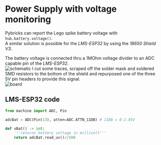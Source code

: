 # Power Supply with voltage monitoring

Pybricks can report the Lego spike battery voltage with `hub.battery.voltage()`.  
A similar solution is possible for the *LMS-ESP32* by using the *18650 Shield V3*.

The battery voltage is connected thru a 1MOhm voltage divider to an ADC capable pin of the *LMS-ESP32*.  
![schematic](https://github.com/user-attachments/assets/7cdb19a9-d499-48e7-983a-e0d9e425bdae)
I cut some traces, scraped off the solder mask and soldered SMD resistors to the bottom of the shield and repurposed one of the three 5V pin headers to provide this signal.  
![board](https://github.com/user-attachments/assets/324751d9-767e-483a-96d7-09469d935d9e)

## LMS-ESP32 code
```python
from machine import ADC, Pin

adcBat = ADC(Pin(13), atten=ADC.ATTN_11DB) # 11DB = 0-2.45V

def vBat() -> int:
    '''returns battery voltage in millivolt'''
    return adcBat.read_uv()//500
```
